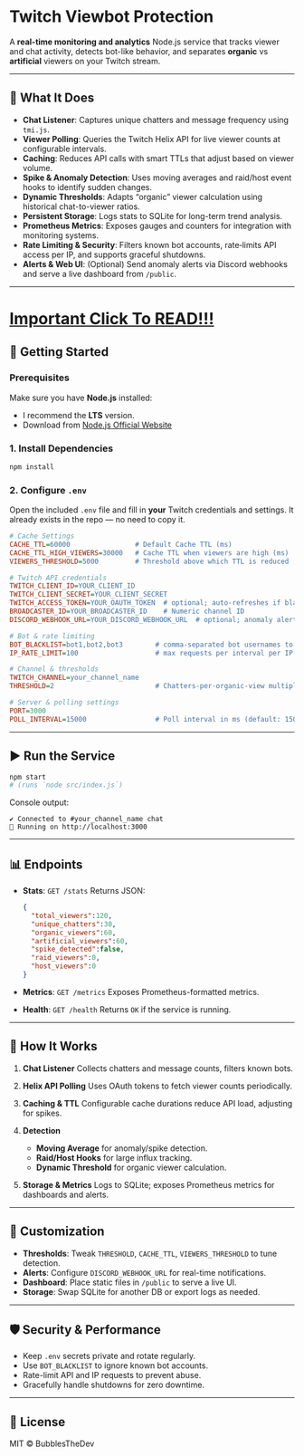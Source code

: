 # Twitch Viewbot Protection

A **real-time monitoring and analytics** Node.js service that tracks viewer and chat activity, detects bot-like behavior, and separates **organic** vs **artificial** viewers on your Twitch stream.

---

## 📖 What It Does

* **Chat Listener**: Captures unique chatters and message frequency using `tmi.js`.
* **Viewer Polling**: Queries the Twitch Helix API for live viewer counts at configurable intervals.
* **Caching**: Reduces API calls with smart TTLs that adjust based on viewer volume.
* **Spike & Anomaly Detection**: Uses moving averages and raid/host event hooks to identify sudden changes.
* **Dynamic Thresholds**: Adapts “organic” viewer calculation using historical chat-to-viewer ratios.
* **Persistent Storage**: Logs stats to SQLite for long-term trend analysis.
* **Prometheus Metrics**: Exposes gauges and counters for integration with monitoring systems.
* **Rate Limiting & Security**: Filters known bot accounts, rate‑limits API access per IP, and supports graceful shutdowns.
* **Alerts & Web UI**: (Optional) Send anomaly alerts via Discord webhooks and serve a live dashboard from `/public`.

---

# [Important Click To READ!!!](https://github.com/KernFerm/twitch-viewbot-protection/issues/2)

## 🚀 Getting Started

### Prerequisites

Make sure you have **Node.js** installed:

* I recommend the **LTS** version.
* Download from [Node.js Official Website](https://nodejs.org/en)

### 1. Install Dependencies

```bash
npm install
```

### 2. Configure `.env`

Open the included `.env` file and fill in **your** Twitch credentials and settings. It already exists in the repo — no need to copy it.

```ini
# Cache Settings
CACHE_TTL=60000                # Default Cache TTL (ms)
CACHE_TTL_HIGH_VIEWERS=30000   # Cache TTL when viewers are high (ms)
VIEWERS_THRESHOLD=5000         # Threshold above which TTL is reduced

# Twitch API credentials
TWITCH_CLIENT_ID=YOUR_CLIENT_ID
TWITCH_CLIENT_SECRET=YOUR_CLIENT_SECRET
TWITCH_ACCESS_TOKEN=YOUR_OAUTH_TOKEN  # optional; auto-refreshes if blank
BROADCASTER_ID=YOUR_BROADCASTER_ID    # Numeric channel ID
DISCORD_WEBHOOK_URL=YOUR_DISCORD_WEBHOOK_URL  # optional; anomaly alerts

# Bot & rate limiting
BOT_BLACKLIST=bot1,bot2,bot3        # comma-separated bot usernames to ignore
IP_RATE_LIMIT=100                   # max requests per interval per IP

# Channel & thresholds
TWITCH_CHANNEL=your_channel_name
THRESHOLD=2                         # Chatters-per-organic-view multiplier

# Server & polling settings
PORT=3000
POLL_INTERVAL=15000                 # Poll interval in ms (default: 15000)
```

---

## ▶️ Run the Service

```bash
npm start
# (runs `node src/index.js`)
```

Console output:

```
✔️ Connected to #your_channel_name chat
🚀 Running on http://localhost:3000
```

---

## 📊 Endpoints

* **Stats**: `GET /stats`
  Returns JSON:

  ```json
  {
    "total_viewers":120,
    "unique_chatters":30,
    "organic_viewers":60,
    "artificial_viewers":60,
    "spike_detected":false,
    "raid_viewers":0,
    "host_viewers":0
  }
  ```

* **Metrics**: `GET /metrics`
  Exposes Prometheus-formatted metrics.

* **Health**: `GET /health`
  Returns `OK` if the service is running.

---

## 🔧 How It Works

1. **Chat Listener**
   Collects chatters and message counts, filters known bots.
2. **Helix API Polling**
   Uses OAuth tokens to fetch viewer counts periodically.
3. **Caching & TTL**
   Configurable cache durations reduce API load, adjusting for spikes.
4. **Detection**

   * **Moving Average** for anomaly/spike detection.
   * **Raid/Host Hooks** for large influx tracking.
   * **Dynamic Threshold** for organic viewer calculation.
5. **Storage & Metrics**
   Logs to SQLite; exposes Prometheus metrics for dashboards and alerts.

---

## 🔄 Customization

* **Thresholds**: Tweak `THRESHOLD`, `CACHE_TTL`, `VIEWERS_THRESHOLD` to tune detection.
* **Alerts**: Configure `DISCORD_WEBHOOK_URL` for real-time notifications.
* **Dashboard**: Place static files in `/public` to serve a live UI.
* **Storage**: Swap SQLite for another DB or export logs as needed.

---

## 🛡️ Security & Performance

* Keep `.env` secrets private and rotate regularly.
* Use `BOT_BLACKLIST` to ignore known bot accounts.
* Rate-limit API and IP requests to prevent abuse.
* Gracefully handle shutdowns for zero downtime.

---

## 📄 License

MIT © BubblesTheDev
